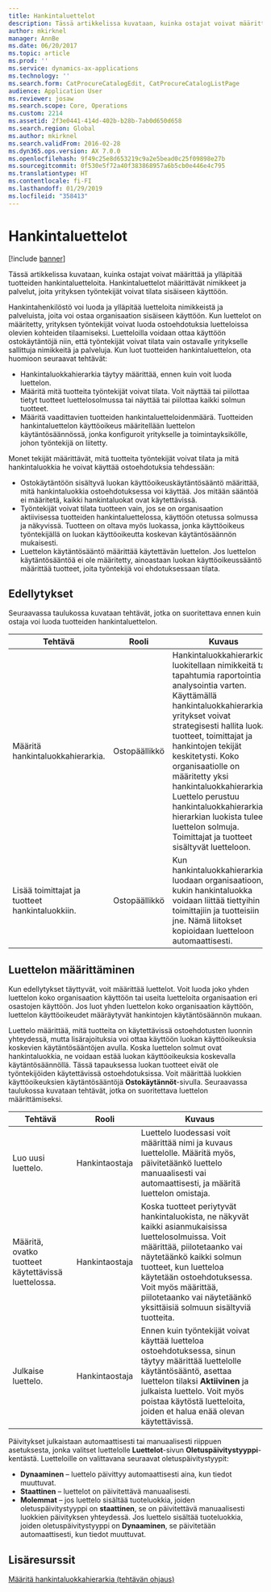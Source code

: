 ```yaml
---
title: Hankintaluettelot
description: Tässä artikkelissa kuvataan, kuinka ostajat voivat määrittää ja ylläpitää tuotteiden hankintaluetteloita. Hankintaluettelot määrittävät nimikkeet ja palvelut, joita yrityksen työntekijät voivat tilata sisäiseen käyttöön.
author: mkirknel
manager: AnnBe
ms.date: 06/20/2017
ms.topic: article
ms.prod: ''
ms.service: dynamics-ax-applications
ms.technology: ''
ms.search.form: CatProcureCatalogEdit, CatProcureCatalogListPage
audience: Application User
ms.reviewer: josaw
ms.search.scope: Core, Operations
ms.custom: 2214
ms.assetid: 2f3e0441-414d-402b-b28b-7ab0d650d658
ms.search.region: Global
ms.author: mkirknel
ms.search.validFrom: 2016-02-28
ms.dyn365.ops.version: AX 7.0.0
ms.openlocfilehash: 9f49c25e8d653219c9a2e5bead0c25f09898e27b
ms.sourcegitcommit: 0f530e5f72a40f383868957a6b5cb0e446e4c795
ms.translationtype: HT
ms.contentlocale: fi-FI
ms.lasthandoff: 01/29/2019
ms.locfileid: "358413"
---
```

# <a name="procurement-catalogs"></a>Hankintaluettelot

[!include [banner](../includes/banner.md)]

Tässä artikkelissa kuvataan, kuinka ostajat voivat määrittää ja ylläpitää tuotteiden hankintaluetteloita. Hankintaluettelot määrittävät nimikkeet ja palvelut, joita yrityksen työntekijät voivat tilata sisäiseen käyttöön.

Hankintahenkilöstö voi luoda ja ylläpitää luetteloita nimikkeistä ja palveluista, joita voi ostaa organisaation sisäiseen käyttöön. Kun luettelot on määritetty, yrityksen työntekijät voivat luoda ostoehdotuksia luetteloissa olevien kohteiden tilaamiseksi. Luetteloilla voidaan ottaa käyttöön ostokäytäntöjä niin, että työntekijät voivat tilata vain ostavalle yritykselle sallittuja nimikkeitä ja palveluja. Kun luot tuotteiden hankintaluettelon, ota huomioon seuraavat tehtävät:

-   Hankintaluokkahierarkia täytyy määrittää, ennen kuin voit luoda luettelon.
-   Määritä mitä tuotteita työntekijät voivat tilata. Voit näyttää tai piilottaa tietyt tuotteet luettelosolmussa tai näyttää tai piilottaa kaikki solmun tuotteet.
-   Määritä vaadittavien tuotteiden hankintaluetteloidenmäärä. Tuotteiden hankintaluettelon käyttöoikeus määritellään luettelon käytäntösäännössä, jonka konfiguroit yritykselle ja toimintayksikölle, johon työntekijä on liitetty.

Monet tekijät määrittävät, mitä tuotteita työntekijät voivat tilata ja mitä hankintaluokkia he voivat käyttää ostoehdotuksia tehdessään:

-   Ostokäytäntöön sisältyvä luokan käyttöoikeuskäytäntösääntö määrittää, mitä hankintaluokkia ostoehdotuksessa voi käyttää. Jos mitään sääntöä ei määritetä, kaikki hankintaluokat ovat käytettävissä.
-   Työntekijät voivat tilata tuotteen vain, jos se on organisaation aktiivisessa tuotteiden hankintaluettelossa, käyttöön otetussa solmussa ja näkyvissä. Tuotteen on oltava myös luokassa, jonka käyttöoikeus työntekijällä on luokan käyttöoikeutta koskevan käytäntösäännön mukaisesti.
-   Luettelon käytäntösääntö määrittää käytettävän luettelon. Jos luettelon käytäntösääntöä ei ole määritetty, ainoastaan luokan käyttöoikeussääntö määrittää tuotteet, joita työntekijä voi ehdotuksessaan tilata.

## <a name="prerequisites"></a>Edellytykset
Seuraavassa taulukossa kuvataan tehtävät, jotka on suoritettava ennen kuin ostaja voi luoda tuotteiden hankintaluettelon.

| Tehtävä                                                | Rooli               | Kuvaus                                                                                                                                                                                                                                                                                                                                                                                                                                                                                                             |
|-----------------------------------------------------|--------------------|-------------------------------------------------------------------------------------------------------------------------------------------------------------------------------------------------------------------------------------------------------------------------------------------------------------------------------------------------------------------------------------------------------------------------------------------------------------------------------------------------------------------------|
| Määritä hankintaluokkahierarkia.            | Ostopäällikkö | Hankintaluokkahierarkioilla luokitellaan nimikkeitä tai tapahtumia raportointia ja analysointia varten. Käyttämällä hankintaluokkahierarkiaa yritykset voivat strategisesti hallita luokat, tuotteet, toimittajat ja hankintojen tekijät keskitetysti. Koko organisaatiolle on määritetty yksi hankintaluokkahierarkia. Luettelo perustuu hankintaluokkahierarkiaan: hierarkian luokista tulee luettelon solmuja. Toimittajat ja tuotteet sisältyvät luetteloon. |
| Lisää toimittajat ja tuotteet hankintaluokkiin. | Ostopäällikkö | Kun hankintaluokkahierarkia luodaan organisaatioon, kukin hankintaluokka voidaan liittää tiettyihin toimittajiin ja tuotteisiin jne. Nämä liitokset kopioidaan luetteloon automaattisesti.                                                                                                                                                                                                                                                                                           |

## <a name="setting-up-a-catalog"></a>Luettelon määrittäminen
Kun edellytykset täyttyvät, voit määrittää luettelot. Voit luoda joko yhden luettelon koko organisaation käyttöön tai useita luetteloita organisaation eri osastojen käyttöön. Jos luot yhden luettelon koko organisaation käyttöön, luettelon käyttöoikeudet määräytyvät hankintojen käytäntösäännön mukaan.  

Luettelo määrittää, mitä tuotteita on käytettävissä ostoehdotusten luonnin yhteydessä, mutta lisärajoituksia voi ottaa käyttöön luokan käyttöoikeuksia koskevien käytäntösääntöjen avulla. Koska luettelon solmut ovat hankintaluokkia, ne voidaan estää luokan käyttöoikeuksia koskevalla käytäntösäännöllä. Tässä tapauksessa luokan tuotteet eivät ole työntekijöiden käytettävissä ostoehdotuksissa. Voit määrittää luokkien käyttöoikeuksien käytäntösääntöjä **Ostokäytännöt**-sivulla. Seuraavassa taulukossa kuvataan tehtävät, jotka on suoritettava luettelon määrittämiseksi.

| Tehtävä                                                   | Rooli             | Kuvaus                                                                                                                                                                                                                                                                                                                  |
|--------------------------------------------------------|------------------|------------------------------------------------------------------------------------------------------------------------------------------------------------------------------------------------------------------------------------------------------------------------------------------------------------------------------|
| Luo uusi luettelo.                                  | Hankintaostaja | Luettelo luodessasi voit määrittää nimi ja kuvaus luettelolle. Määritä myös, päivitetäänkö luettelo manuaalisesti vai automaattisesti, ja määritä luettelon omistaja.                                                                                                                                      |
| Määritä, ovatko tuotteet käytettävissä luettelossa. | Hankintaostaja | Koska tuotteet periytyvät hankintaluokista, ne näkyvät kaikki asianmukaisissa luettelosolmuissa. Voit määrittää, piilotetaanko vai näytetäänkö kaikki solmun tuotteet, kun luetteloa käytetään ostoehdotuksessa. Voit myös määrittää, piilotetaanko vai näytetäänkö yksittäisiä solmuun sisältyviä tuotteita. |
| Julkaise luettelo.                                   | Hankintaostaja | Ennen kuin työntekijät voivat käyttää luetteloa ostoehdotuksessa, sinun täytyy määrittää luettelolle käytäntösääntö, asettaa luettelon tilaksi **Aktiivinen** ja julkaista luettelo. Voit myös poistaa käytöstä luetteloita, joiden et halua enää olevan käytettävissä.                                              |

Päivitykset julkaistaan automaattisesti tai manuaalisesti riippuen asetuksesta, jonka valitset luettelolle **Luettelot**-sivun **Oletuspäivitystyyppi**-kentästä. Luetteloille on valittavana seuraavat oletuspäivitystyypit:

-   **Dynaaminen** – luettelo päivittyy automaattisesti aina, kun tiedot muuttuvat.
-   **Staattinen** – luettelot on päivitettävä manuaalisesti.
-   **Molemmat** – jos luettelo sisältää tuoteluokkia, joiden oletuspäivitystyyppi on **staattinen**, se on päivitettävä manuaalisesti luokkien päivityksen yhteydessä. Jos luettelo sisältää tuoteluokkia, joiden oletuspäivitystyyppi on **Dynaaminen**, se päivitetään automaattisesti, kun tiedot muuttuvat.


<a name="additional-resources"></a>Lisäresurssit
--------

[Määritä hankintaluokkahierarkia (tehtävän ohjaus)](tasks/set-up-procurement-category-hierarchy.md)




